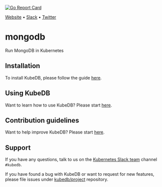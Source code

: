 [![Go Report Card](https://goreportcard.com/badge/github.com/kubedb/mongodb)](https://goreportcard.com/report/github.com/kubedb/mongodb)

[Website](https://kubedb.com) • [Slack](http://slack.kubernetes.io) • [Twitter](https://twitter.com/KubeDB)

# mongodb
Run MongoDB in Kubernetes

## Installation
To install KubeDB, please follow the guide [here](https://github.com/kubedb/cli/blob/master/docs/install.md).

## Using KubeDB
Want to learn how to use KubeDB? Please start [here](https://github.com/kubedb/cli/blob/master/docs/tutorials/README.md).

## Contribution guidelines
Want to help improve KubeDB? Please start [here](https://github.com/kubedb/cli/blob/master/CONTRIBUTING.md).

## Support
If you have any questions, talk to us on the [Kubernetes Slack team](http://slack.kubernetes.io/) channel `#kubedb`.

If you have found a bug with KubeDB or want to request for new features, please file issues under [kubedb/project](https://github.com/kubedb/project/issues/new) repository.
